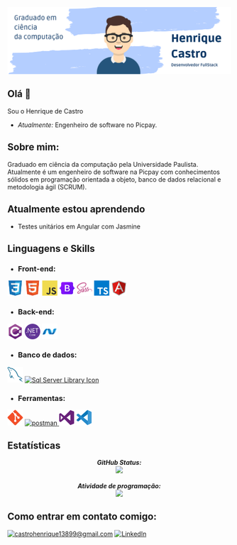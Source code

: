 ![alt text](https://github.com/HenriqueDeCastro/HenriqueDeCastro/blob/main/Banner%20git.png)
## Olá 👋

Sou o Henrique de Castro 
- <i>Atualmente:</i> Engenheiro de software no Picpay.

## Sobre mim:

Graduado em ciência da computação pela Universidade Paulista. Atualmente é um engenheiro de software na Picpay com conhecimentos sólidos em programação orientada a objeto, banco de dados relacional e metodologia ágil (SCRUM).
 
<!-- - Check out my Blog: [https://site.com](https://site.com)
- Know more about me: [About ](https://site.com/pages/about)
- Write to me: [castrohenrique13899@gmail.com](mailto:castrohenrique13899@gmail.com) -->

## Atualmente estou aprendendo
* Testes unitários em Angular com Jasmine

## Linguagens e Skills
* <h3>Front-end:</h3>
<a href="" target="_blank"> <img src="https://raw.githubusercontent.com/devicons/devicon/master/icons/css3/css3-original.svg" alt="Css3" width="35"/></a>
<a href="" target="_blank"> <img src="https://raw.githubusercontent.com/devicons/devicon/master/icons/html5/html5-original.svg" alt="Html5" width="35"/></a>
<a href="" target="_blank"> <img src="https://raw.githubusercontent.com/devicons/devicon/master/icons/javascript/javascript-original.svg" alt="JavaScript" width="35"/></a>
<a href="" target="_blank"> <img src="https://raw.githubusercontent.com/devicons/devicon/master/icons/bootstrap/bootstrap-original.svg" alt="Bootstrap" width="35"/></a>
<a href="" target="_blank"> <img src="https://raw.githubusercontent.com/devicons/devicon/master/icons/sass/sass-original.svg" alt="Sass" width="35" height="35"/></a>
<a href="" target="_blank"> <img src="https://raw.githubusercontent.com/devicons/devicon/master/icons/typescript/typescript-original.svg" alt="Typescript" width="35"/></a>
<a href="" target="_blank"> <img src="https://raw.githubusercontent.com/devicons/devicon/master/icons/angularjs/angularjs-original.svg" alt="Angular" width="35"/></a>

* <h3>Back-end:</h3>
<a href="" target="_blank"> <img src="https://raw.githubusercontent.com/devicons/devicon/master/icons/csharp/csharp-original.svg" alt="Csharp" width="35"/></a>
<a href="" target="_blank"> <img src="https://raw.githubusercontent.com/devicons/devicon/master/icons/dotnetcore/dotnetcore-original.svg" alt="Dotnet Core" width="35"/></a>
<a href="" target="_blank"> <img src="https://raw.githubusercontent.com/devicons/devicon/master/icons/dot-net/dot-net-original.svg" alt="Dotnet" width="35"/></a>

* <h3>Banco de dados:</h3>
<a href="" target="_blank"> <img src="https://raw.githubusercontent.com/devicons/devicon/master/icons/mysql/mysql-original.svg" alt="MySQL" width="35"/></a>
<a href="https://www.freeiconspng.com/img/11377" title="Image from freeiconspng.com"><img src="https://www.freeiconspng.com/uploads/sql-server-icon-8.png" width="35" alt="Sql Server Library Icon"/></a>

* <h3>Ferramentas:</h3>
<a href="" target="_blank"> <img src="https://raw.githubusercontent.com/devicons/devicon/master/icons/git/git-original.svg" alt="Git" width="35"/></a>
<a href="" target="_blank"> <img src="https://www.vectorlogo.zone/logos/getpostman/getpostman-icon.svg" alt="postman" width="35"/>
<a href="" target="_blank"> <img src="https://raw.githubusercontent.com/devicons/devicon/master/icons/visualstudio/visualstudio-plain.svg" alt="VS Studio" width="35"/></a>
<a href="" target="_blank"> <img src="https://raw.githubusercontent.com/devicons/devicon/master/icons/vscode/vscode-original.svg" alt="VS Code" width="35"/></a>
<br>

## Estatísticas

<div>  
  <p align="center">
  <b><em>GitHub Status:</em></b> <br/>
    <img src="https://github-readme-streak-stats.herokuapp.com/?user=HenriqueDeCastro"&theme=novatorem /> <br/><br/>
  <b><em>Atividade de programação:</em></b> <br/>
    <img src="https://github-readme-stats.vercel.app/api/top-langs/?username=HenriqueDeCastro"/>
  </p>
</div>

## Como entrar em contato comigo:

<a href="mailto:castrohenrique13899@gmail.com">![castrohenrique13899@gmail.com](https://img.shields.io/badge/Gmail-D14836?style=for-the-badge&logo=gmail&logoColor=white)</a> <a href="https://www.linkedin.com/in/henrique-castro-782749178/">![LinkedIn](https://img.shields.io/badge/LinkedIn-0077B5?style=for-the-badge&logo=linkedin&logoColor=white)</a>
